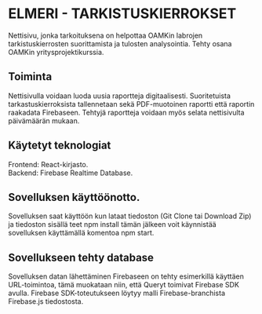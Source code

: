 # ELMERI - TARKISTUSKIERROKSET

Nettisivu, jonka tarkoituksena on helpottaa OAMKin labrojen tarkistuskierrosten suorittamista ja tulosten analysointia. Tehty osana OAMKin yritysprojektikurssia.

## Toiminta

Nettisivulla voidaan luoda uusia raportteja digitaalisesti. Suoritetuista tarkastuskierroksista tallennetaan sekä PDF-muotoinen raportti että raportin raakadata Firebaseen. Tehtyjä raportteja voidaan myös selata nettisivulta päivämäärän mukaan.

## Käytetyt teknologiat

Frontend: React-kirjasto. <br> Backend: Firebase Realtime Database.

## Sovelluksen käyttöönotto.

Sovelluksen saat käyttöön kun lataat tiedoston (Git Clone tai Download Zip) ja tiedoston sisällä teet npm install tämän jälkeen voit käynnistää sovelluksen käyttämällä komentoa npm start.

## Sovellukseen tehty database

Sovelluksen datan lähettäminen Firebaseen on tehty esimerkillä käyttäen URL-toimintoa, tämä muokataan niin, että Queryt toimivat Firebase SDK avulla.
Firebase SDK-toteutukseen löytyy malli Firebase-branchista Firebase.js tiedostosta.
